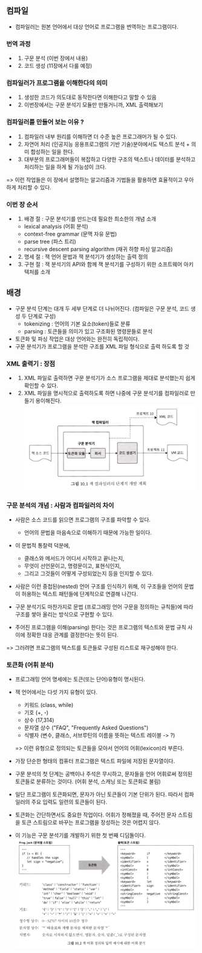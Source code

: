 ## 컴파일 
- 컴파일러는 원본 언어에서 대상 언어로 프로그램을 번역하는 프로그램이다. 

### 번역 과정 
- 1) 구문 분석 (이번 장에서 내용)
- 2) 코드 생성 (11장에서 다룰 예정)


### 컴파일러가 프로그램을 이해한다의 의미
- 1) 생성한 코드가 의도대로 동작한다면 이해한다고 말할 수 있음 
- 2) 이번장에서는 구문 분석기 모듈만 만들거니까, XML 출력해보기 


### 컴파일러를 만들어 보는 이유 ? 
- 1) 컴파일러 내부 원리를 이해하면 더 수준 높은 프로그래머가 될 수 있다. 
- 2) 자연어 처리 (인공지능 응용프로그램의 기반 기술)분야에서도 텍스트 분석 + 의미 합성하는 일을 한다. 
- 3) 대부분의 프로그래머들이 복잡하고 다양한 구조의 텍스트나 데이터를 분석하고 처리하는 일을 하게 될 가능성이 크다.

=> 이런 작업들은 이 장에서 설명하는 알고리즘과 기법들을 활용하면 효율적이고 우아하게 처리할 수 있다. 


### 이번 장 순서 
- 1) 배경 절 : 구문 분석기를 만드는데 필요한 최소한의 개념 소개 
    - lexical analysis (어휘 분석)
    - context-free grammar (문맥 자유 문법)
    - parse tree (파스 트리)
    - recursive descent parsing algorithm (재귀 하향 파싱 알고리즘)
- 2) 명세 절 : 잭 언어 문법과 잭 분석기가 생성하는 출력 정의 
- 3) 구현 절 : 잭 분석기의 API와 함께 잭 분석기를 구성하기 위한 소프트웨어 아키텍처를 소개 

## 배경
- 구문 분석 단계는 대개 두 세부 단계로 더 나뉘어진다. (컴파일은 구문 분석, 코드 생성 두 단계로 구성) 
    - tokenizing : 언어의 기본 요소(token)들로 분류 
    - parsing : 토큰들을 의미가 있고 구조화된 명령문들로 분석 
- 토큰화 및 파싱 작업은 대상 언어와는 완전히 독립적이다. 
- 구문 분석기가 프로그램을 분석한 구조를 XML 파일 형식으로 출력 하도록 할 것 

### XML 출력기 : 장점
- 1) XML 파일로 출력하면 구문 분석기가 소스 프로그램을 제대로 분석했는지 쉽게 확인할 수 있다. 
- 2) XML 파일을 명시적으로 출력하도록 하면 나중에 구문 분석기를 컴파일러로 만들기 용이해진다. 
![](./asset//short-term-plan.png)

### 구문 분석의 개념 : 사람과 컴파일러의 차이 
- 사람은 소스 코드를 읽으면 프로그램의 구조를 파악할 수 있다. 
    - 언어의 문법을 마음속으로 이해하기 때문에 가능한 일이다. 

- 이 문법적 통찰력 덕분에,
    - 클래스와 메서드가 어디서 시작하고 끝나는지, 
    - 무엇이 선언문이고, 명령문이고, 표현식인지, 
    - 그리고 그것들이 어떻게 구성되었는지 등을 인지할 수 있다. 

- 사람은 이런 중첩된(nested) 언어 구조를 인식하기 위해, 이 구조들을 언어의 문법이 허용하는 텍스트 패턴들에 단계적으로 연결해 나간다. 

- 구문 분석기도 마찬가지로 문법 (프로그래밍 언어 구문을 정의하는 규칙들)에 따라 구조를 쌓아 올리는 방식으로 구현할 수 있다. 

- 주어진 프로그램을 이해(parsing) 한다는 것은 프로그램의 텍스트와 문법 규칙 사이에 정확한 대응 관계를 결정한다는 뜻이 된다. 

=> 그러려면 프로그램의 텍스트를 토큰들로 구성된 리스트로 재구성해야 한다. 

### 토큰화 (어휘 분석)
- 프로그래밍 언어 명세에는 토큰(또는 단어)유형이 명시된다.
- 잭 언어에서는 다섯 가지 유형이 있다. 
    - 키워드 (class, while)
    - 기호 (+, -)
    - 상수 (17,314)
    - 문자열 상수 ("FAQ", "Frequently Asked Questions")
    - 식별자 (변수, 클래스, 서브루틴의 이름을 뜻하는 텍스트 레이블 -> ?)

    => 이런 유형으로 정의되는 토큰들을 모아서 언어의 어휘(lexicon)라 부른다. 
    
- 가장 단순한 형태의 컴퓨터 프로그램은 텍스트 파일에 저장된 문자열이다. 
- 구문 분석의 첫 단계는 공백이나 주석은 무시하고, 문자들을 언어 어휘로써 정의된 토큰들로 분류하는 것이다. (어휘 분석, 스캐닝 또는 토큰화로 불림) 
- 일단 프로그램이 토큰화되면, 문자가 아닌 토큰들이 기본 단위가 된다. 따라서 컴파일러의 주요 입력도 일련의 토큰들이 된다. 
- 토큰화는 간단하면서도 중요한 작업이다. 어휘가 정해졌을 때, 주어전 문자 스트림을 토큰 스트림으로 바꾸는 프로그램을 장성하는 것은 어렵지 않다. 
- 이 기능은 구문 분석기를 개발하기 위한 첫 번째 디딤돌이다. 
![](./asset/lexicon_analysis.png)

